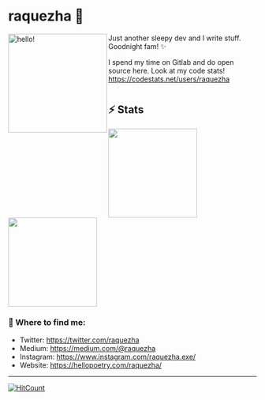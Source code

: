 <!--
**raquezha/raquezha** is a ✨ _special_ ✨ repository because its `README.md` (this file) appears on your GitHub profile. !-->

# raquezha 👋

<p><img width="200" alt="hello!" align="left" src="https://media.giphy.com/media/6DNtXFxz7RHxK/giphy.gif"><p>
Just another sleepy dev and I write stuff.<br/>Goodnight fam! ✨<br/>

I spend my time on Gitlab and do open source here.
Look at my code stats! https://codestats.net/users/raquezha

#  
#  
## ⚡ Stats
<a href="https://github.com/raquezha">
  <img height="180em" src="https://github-readme-stats.vercel.app/api?username=raquezha&show_icons=true&include_all_commits=true&count_private=true" />
  <img height="180em" src="https://github-readme-stats.vercel.app/api/top-langs/?username=raquezha&layout=compact&show_icons=true" />
</a>

### 💬 Where to find me:
- Twitter: https://twitter.com/raquezha
- Medium: https://medium.com/@raquezha
- Instagram: https://www.instagram.com/raquezha.exe/
- Website: https://hellopoetry.com/raquezha/

---
[![HitCount](http://hits.dwyl.com/raquzeha/{project}.svg)](http://hits.dwyl.com/raquzeha/{project})
